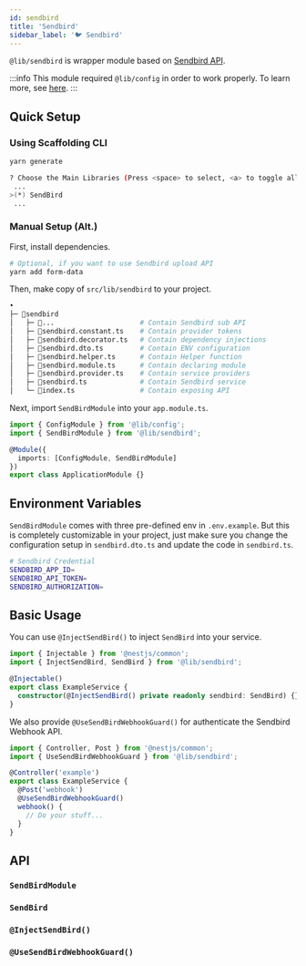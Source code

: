 ```yaml
---
id: sendbird
title: 'Sendbird'
sidebar_label: '🐦 Sendbird'
---
```


`@lib/sendbird` is wrapper module based on [Sendbird API](https://sendbird.com/docs/chat/v3/platform-api/getting-started/prepare-to-use-api).

:::info
This module required `@lib/config` in order to work properly. To learn more, see [here](/docs/nestjs/lib/config).
:::

## Quick Setup

### Using Scaffolding CLI

```bash
yarn generate
```

```bash
? Choose the Main Libraries (Press <space> to select, <a> to toggle all, <i> to invert selection)
 ...
>(*) SendBird
 ...
```

### Manual Setup (Alt.)

First, install dependencies.

```bash
# Optional, if you want to use Sendbird upload API
yarn add form-data
```

Then, make copy of `src/lib/sendbird` to your project.

```bash
•
├─ 📁sendbird
│   ├─ 📁...                     # Contain Sendbird sub API
│   ├─ 📄sendbird.constant.ts    # Contain provider tokens
│   ├─ 📄sendbird.decorator.ts   # Contain dependency injections
│   ├─ 📄sendbird.dto.ts         # Contain ENV configuration
│   ├─ 📄sendbird.helper.ts      # Contain Helper function
│   ├─ 📄sendbird.module.ts      # Contain declaring module
│   ├─ 📄sendbird.provider.ts    # Contain service providers
│   ├─ 📄sendbird.ts             # Contain Sendbird service
│   └─ 📄index.ts                # Contain exposing API
```

Next, import `SendBirdModule` into your `app.module.ts`.

```ts title="src/app.module.ts"
import { ConfigModule } from '@lib/config';
import { SendBirdModule } from '@lib/sendbird';

@Module({
  imports: [ConfigModule, SendBirdModule]
})
export class ApplicationModule {}
```

## Environment Variables

`SendBirdModule` comes with three pre-defined env in `.env.example`. But this is completely customizable in your project, just make sure you change the configuration setup in `sendbird.dto.ts` and update the code in `sendbird.ts`.

```bash title=".env.example"
# Sendbird Credential
SENDBIRD_APP_ID=
SENDBIRD_API_TOKEN=
SENDBIRD_AUTHORIZATION=
```

## Basic Usage

You can use `@InjectSendBird()` to inject `SendBird` into your service.

```ts title="example.service.ts"
import { Injectable } from '@nestjs/common';
import { InjectSendBird, SendBird } from '@lib/sendbird';

@Injectable()
export class ExampleService {
  constructor(@InjectSendBird() private readonly sendbird: SendBird) {}
}
```

We also provide `@UseSendBirdWebhookGuard()` for authenticate the Sendbird Webhook API.

```ts title="example.controller.ts"
import { Controller, Post } from '@nestjs/common';
import { UseSendBirdWebhookGuard } from '@lib/sendbird';

@Controller('example')
export class ExampleService {
  @Post('webhook')
  @UseSendBirdWebhookGuard()
  webhook() {
    // Do your stuff...
  }
}
```

## API

### `SendBirdModule`

### `SendBird`

### `@InjectSendBird()`

### `@UseSendBirdWebhookGuard()`

